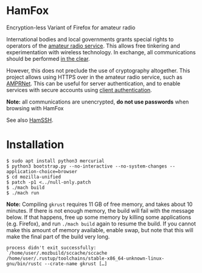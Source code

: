 # HamFox

Encryption-less Variant of Firefox for amateur radio

International bodies and local governments grants special rights to operators of the [amateur radio service](https://en.wikipedia.org/wiki/Amateur_radio).
This allows free tinkering and experimentation with wireless technology.
In exchange, all communications should be performed [in the clear](https://qsantos.fr/2022/12/21/ham-crypto/).

However, this does not preclude the use of cryptography altogether.
This project allows using HTTPS over in the amateur radio service, such as [AMPRNet](https://en.wikipedia.org/wiki/AMPRNet).
This can be useful for server authentication, and to enable services with secure accounts using [client authentication](https://blog.cloudflare.com/introducing-tls-client-auth/).

**Note:** all communications are unencrypted, **do not use passwords** when browsing with HamFox

See also [HamSSH](https://github.com/qsantos/hamssh).

# Installation

```
$ sudo apt install python3 mercurial
$ python3 bootstrap.py --no-interactive --no-system-changes --application-choice=browser
$ cd mozilla-unified
$ patch -p1 <../null-only.patch
$ ./mach build
$ ./mach run
```

**Note:**
Compiling `gkrust` requires 11 GB of free memory, and takes about 10 minutes.
If there is not enough memory, the build will fail with the message below.
If that happens, free up some memory by killing some applications (e.g. Firefox), and run `./mach build` again to resume the build.
If you cannot make this amount of memory available, enable swap, but note that this will make the final part of the build very long.

```
process didn't exit successfully: `/home/user/.mozbuild/sccache/sccache /home/user/.rustup/toolchains/stable-x86_64-unknown-linux-gnu/bin/rustc --crate-name gkrust […]
```

